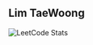 ## Lim TaeWoong
![LeetCode Stats](https://leetcard.jacoblin.cool/zhzkal2?theme=catppuccinMocha&font=Sintony&ext=activity)


<!--
**zhzkal2/zhzkal2** is a ✨ _special_ ✨ repository because its `README.md` (this file) appears on your GitHub profile.

Here are some ideas to get you started:

- 🔭 I’m currently working on ...
- 🌱 I’m currently learning ...
- 👯 I’m looking to collaborate on ...
- 🤔 I’m looking for help with ...
- 💬 Ask me about ...
- 📫 How to reach me: ...
- 😄 Pronouns: ...
- ⚡ Fun fact: ...
-->
